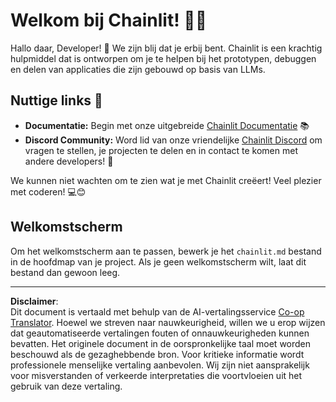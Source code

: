 <!--
CO_OP_TRANSLATOR_METADATA:
{
  "original_hash": "c49526c7abc56b0b5f1e835c1739f18e",
  "translation_date": "2025-08-29T18:41:18+00:00",
  "source_file": "11-agentic-protocols/code_samples/github-mcp/chainlit.md",
  "language_code": "nl"
}
-->
# Welkom bij Chainlit! 🚀🤖

Hallo daar, Developer! 👋 We zijn blij dat je erbij bent. Chainlit is een krachtig hulpmiddel dat is ontworpen om je te helpen bij het prototypen, debuggen en delen van applicaties die zijn gebouwd op basis van LLMs.

## Nuttige links 🔗

- **Documentatie:** Begin met onze uitgebreide [Chainlit Documentatie](https://docs.chainlit.io) 📚
- **Discord Community:** Word lid van onze vriendelijke [Chainlit Discord](https://discord.gg/k73SQ3FyUh) om vragen te stellen, je projecten te delen en in contact te komen met andere developers! 💬

We kunnen niet wachten om te zien wat je met Chainlit creëert! Veel plezier met coderen! 💻😊

## Welkomstscherm

Om het welkomstscherm aan te passen, bewerk je het `chainlit.md` bestand in de hoofdmap van je project. Als je geen welkomstscherm wilt, laat dit bestand dan gewoon leeg.

---

**Disclaimer**:  
Dit document is vertaald met behulp van de AI-vertalingsservice [Co-op Translator](https://github.com/Azure/co-op-translator). Hoewel we streven naar nauwkeurigheid, willen we u erop wijzen dat geautomatiseerde vertalingen fouten of onnauwkeurigheden kunnen bevatten. Het originele document in de oorspronkelijke taal moet worden beschouwd als de gezaghebbende bron. Voor kritieke informatie wordt professionele menselijke vertaling aanbevolen. Wij zijn niet aansprakelijk voor misverstanden of verkeerde interpretaties die voortvloeien uit het gebruik van deze vertaling.